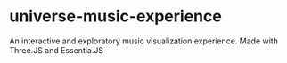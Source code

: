 # universe-music-experience
An interactive and exploratory music visualization experience. Made with Three.JS and Essentia.JS
